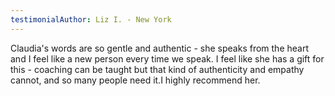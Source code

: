 ```yaml
---
testimonialAuthor: Liz I. - New York
---
```

Claudia's words are so gentle and authentic - she speaks from the heart and I feel like a new person every time we speak. I feel like she has a gift for this - coaching can be taught but that kind of authenticity and empathy cannot, and so many people need it.I highly recommend her.